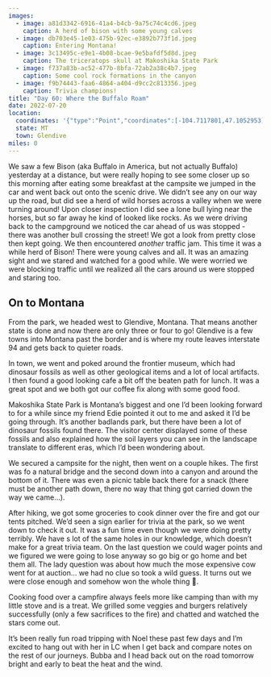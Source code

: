 ```yaml
---
images:
  - image: a81d3342-6916-41a4-b4cb-9a75c74c4cd6.jpeg
    caption: A herd of bison with some young calves
  - image: db703e45-1e03-475b-92ec-e3892b773f1d.jpeg
    caption: Entering Montana!
  - image: 3c13495c-e9e1-4b08-bcae-9e5bafdf5d8d.jpeg
    caption: The triceratops skull at Makoshika State Park
  - image: f737a83b-ac52-477b-8bfa-72ab2a38c4b7.jpeg
    caption: Some cool rock formations in the canyon
  - image: f9b74443-faa6-4864-a404-d9cc2c813356.jpeg
    caption: Trivia champions!
title: "Day 60: Where the Buffalo Roam"
date: 2022-07-20
location:
  coordinates: '{"type":"Point","coordinates":[-104.7117801,47.1052953]}'
  state: MT
  town: Glendive
miles: 0
---
```

We saw a few Bison (aka Buffalo in America, but not actually Buffalo) yesterday at a distance, but were really hoping to see some closer up so this morning after eating some breakfast at the campsite we jumped in the car and went back out onto the scenic drive. We didn’t see any on our way up the road, but did see a herd of wild horses across a valley when we were turning around! Upon closer inspection I did see a lone bull lying near the horses, but so far away he kind of looked like rocks. As we were driving back to the campground we noticed the car ahead of us was stopped - there was another bull crossing the street! We got a look from pretty close then kept going. We then encountered _another_ traffic jam. This time it was a while herd of Bison! There were young calves and all. It was an amazing sight and we stared and watched for a good while. We were worried we were blocking traffic until we realized all the cars around us were stopped and staring too. 

## On to Montana

From the park, we headed west to Glendive, Montana. That means another state is done and now there are only three or four to go! Glendive is a few towns into Montana past the border and is where my route leaves interstate 94 and gets back to quieter roads. 

In town, we went and poked around the frontier museum, which had dinosaur fossils as well as other geological items and a lot of local artifacts. I then found a good looking cafe a bit off the beaten path for lunch. It was a great spot and we both got our coffee fix along with some good food. 

Makoshika State Park is Montana’s biggest and one I’d been looking forward to for a while since my friend Edie pointed it out to me and asked it I’d be going through. It’s another badlands park, but there have been a lot of dinosaur fossils found there. The visitor center displayed some of these fossils and also explained how the soil layers you can see in the landscape translate to different eras, which I’d been wondering about. 

We secured a campsite for the night, then went on a couple hikes. The first was fo a natural bridge and the second down into a canyon and around the bottom of it. There was even a picnic table back there for a snack (there must be another path down, there no way that thing got carried down the way we came…). 

After hiking, we got some groceries to cook dinner over the fire and got our tents pitched. We’d seen a sign earlier for trivia at the park, so we went down to check it out. It was a fun time even though we were doing pretty terribly. We have s lot of the same holes in our knowledge, which doesn’t make for a great trivia team. On the last question we could wager points and we figured we were going to lose anyway so go big or go home and bet them all. The lady question was about how much the mose expensive cow went for at auction… we had no clue so took a wild guess. It turns out we were close enough and somehow won the whole thing 🤣. 

Cooking food over a campfire always feels more like camping than with my little stove and is a treat. We grilled some veggies and burgers relatively successfully (only a few sacrifices to the fire) and chatted and watched the stars come out. 

It’s been really fun road tripping with Noel these past few days and I’m excited to hang out with her in LC when I get back and compare notes on the rest of our journeys. Bubba and I head back out on the road tomorrow bright and early to beat the heat and the wind. 